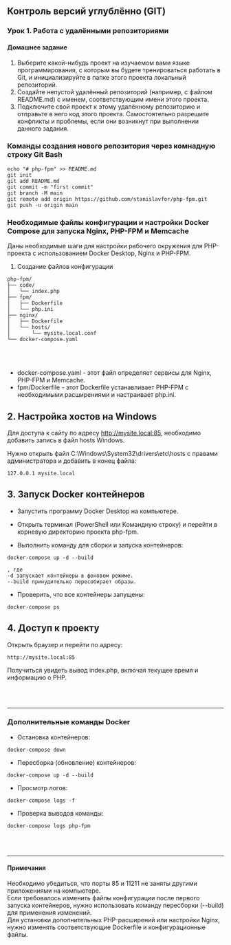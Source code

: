 ## Контроль версий углублённо (GIT)
### Урок 1. Работа с удалёнными репозиториями
#### Домашнее задание

1. Выберите какой-нибудь проект на изучаемом вами языке программирования, с которым вы будете тренироваться работать в Git, и инициализируйте в папке этого проекта локальный репозиторий.
2. Создайте непустой удалённый репозиторий (например, с файлом README.md) с именем, соответствующим имени этого проекта.
3. Подключите свой проект к этому удалённому репозиторию и отправьте в него код этого проекта. Самостоятельно разрешите конфликты и проблемы, если они возникнут при выполнении данного задания.

### Команды создания нового репозитория через комнадную строку Git Bash
```
echo "# php-fpm" >> README.md
git init
git add README.md
git commit -m "first commit"
git branch -M main
git remote add origin https://github.com/stanislavfor/php-fpm.git
git push -u origin main

```

### Необходимые файлы конфигурации и настройки Docker Compose для запуска Nginx, PHP-FPM и Memcache

Даны необходимые шаги для настройки рабочего окружения для PHP-проекта с использованием Docker Desktop, Nginx и PHP-FPM.


1. Создание файлов конфигурации

```
php-fpm/
├── code/
│   └── index.php
├── fpm/
│   ├── Dockerfile
│   └── php.ini
├── nginx/
│   ├── Dockerfile
│   └── hosts/
│       └── mysite.local.conf
└── docker-compose.yaml
```
<br><br>

- docker-compose.yaml - этот файл определяет сервисы для Nginx, PHP-FPM и Memcache.
- fpm/Dockerfile - этот Dockerfile устанавливает PHP-FPM с необходимыми расширениями и настраивает php.ini.


## 2. Настройка хостов на Windows

Для доступа к сайту по адресу http://mysite.local:85, необходимо добавить запись в файл hosts Windows.<br>

Нужно открыть файл C:\Windows\System32\drivers\etc\hosts с правами администратора и добавить в конец файла:

```
127.0.0.1 mysite.local

```

## 3. Запуск Docker контейнеров

- Запустить программу Docker Desktop на компьютере.<br>

- Открыть терминал (PowerShell или Командную строку) и перейти в корневую директорию проекта php-fpm.<br>

- Выполнить команду для сборки и запуска контейнеров:

```
docker-compose up -d --build

, где 
-d запускает контейнеры в фоновом режиме.
--build принудительно пересобирает образы.

```

- Проверить, что все контейнеры запущены:
```
docker-compose ps

```

## 4. Доступ к проекту

Открыть браузер и перейти по адресу: 

```
http://mysite.local:85

```
Получиться увидеть вывод index.php, включая текущее время и информацию о PHP.

<br>
<br>
<hr>

### Дополнительные команды Docker

- Остановка контейнеров:
```
docker-compose down

```
- Пересборка (обновление) контейнеров:
```
docker-compose up -d --build

```
- Просмотр логов:
```
docker-compose logs -f

```

- Проверка выводов команды:
```
docker-compose logs php-fpm

```

<br>
<br>
<hr>

#### Примечания

Необходимо убедиться, что порты 85 и 11211 не заняты другими приложениями на компьютере. <br>
Если требовалось изменить файлы конфигурации после первого запуска контейнеров, нужно использовать команду пересборки (--build) для применения изменений.<br>
Для установки дополнительных PHP-расширений или настройки Nginx, нужно изменять соответствующие Dockerfile и конфигурационные файлы.<br>
